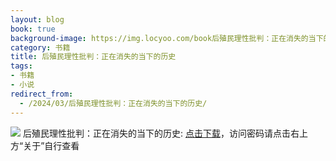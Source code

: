 ```yaml
---
layout: blog
book: true
background-image: https://img.locyoo.com/book后殖民理性批判：正在消失的当下的历史.jpg
category: 书籍
title: 后殖民理性批判：正在消失的当下的历史
tags:
- 书籍
- 小说
redirect_from:
  - /2024/03/后殖民理性批判：正在消失的当下的历史/
---
```

![](https://img.locyoo.com/book后殖民理性批判：正在消失的当下的历史.jpg)
后殖民理性批判：正在消失的当下的历史: <a name = "ref1" href="https://url18.ctfile.com/f/50983618-1353911056-69c405?p=3619">点击下载</a>，访问密码请点击右上方“关于”自行查看